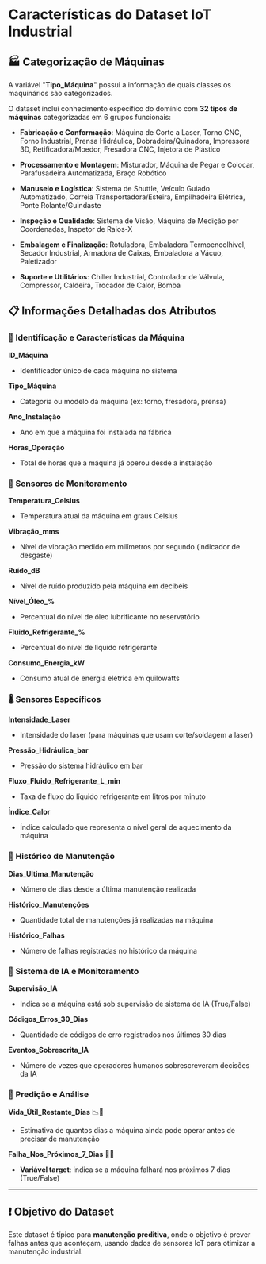 # Características do Dataset IoT Industrial

## 🏭 Categorização de Máquinas
A variável "**Tipo_Máquina**" possui a informação de quais classes os maquinários são categorizados.

O dataset inclui conhecimento específico do domínio com **32 tipos de máquinas** categorizadas em 6 grupos funcionais:

* **Fabricação e Conformação**: Máquina de Corte a Laser, Torno CNC, Forno Industrial, Prensa Hidráulica, Dobradeira/Quinadora, Impressora 3D, Retificadora/Moedor, Fresadora CNC, Injetora de Plástico

* **Processamento e Montagem**: Misturador, Máquina de Pegar e Colocar, Parafusadeira Automatizada, Braço Robótico

* **Manuseio e Logística**: Sistema de Shuttle, Veículo Guiado Automatizado, Correia Transportadora/Esteira, Empilhadeira Elétrica, Ponte Rolante/Guindaste

* **Inspeção e Qualidade**: Sistema de Visão, Máquina de Medição por Coordenadas, Inspetor de Raios-X

* **Embalagem e Finalização**: Rotuladora, Embaladora Termoencolhível, Secador Industrial, Armadora de Caixas, Embaladora a Vácuo, Paletizador

* **Suporte e Utilitários**: Chiller Industrial, Controlador de Válvula, Compressor, Caldeira, Trocador de Calor, Bomba

## 📋 Informações Detalhadas dos Atributos

### 🔧 Identificação e Características da Máquina
**ID_Máquina**
- Identificador único de cada máquina no sistema

**Tipo_Máquina**
- Categoria ou modelo da máquina (ex: torno, fresadora, prensa)

**Ano_Instalação**
- Ano em que a máquina foi instalada na fábrica

**Horas_Operação**
- Total de horas que a máquina já operou desde a instalação

### 📡 Sensores de Monitoramento
**Temperatura_Celsius**
- Temperatura atual da máquina em graus Celsius

**Vibração_mms**
- Nível de vibração medido em milímetros por segundo (indicador de desgaste)

**Ruído_dB**
- Nível de ruído produzido pela máquina em decibéis

**Nível_Óleo_%**
- Percentual do nível de óleo lubrificante no reservatório

**Fluido_Refrigerante_%**
- Percentual do nível de líquido refrigerante

**Consumo_Energia_kW**
- Consumo atual de energia elétrica em quilowatts

### 🌡️ Sensores Específicos
**Intensidade_Laser**
- Intensidade do laser (para máquinas que usam corte/soldagem a laser)

**Pressão_Hidráulica_bar**
- Pressão do sistema hidráulico em bar

**Fluxo_Fluido_Refrigerante_L_min**
- Taxa de fluxo do líquido refrigerante em litros por minuto

**Índice_Calor**
- Índice calculado que representa o nível geral de aquecimento da máquina

### 🔧 Histórico de Manutenção
**Dias_Ultima_Manutenção**
- Número de dias desde a última manutenção realizada

**Histórico_Manutenções**
- Quantidade total de manutenções já realizadas na máquina

**Histórico_Falhas**
- Número de falhas registradas no histórico da máquina

### 🤖 Sistema de IA e Monitoramento
**Supervisão_IA**
- Indica se a máquina está sob supervisão de sistema de IA (True/False)

**Códigos_Erros_30_Dias**
- Quantidade de códigos de erro registrados nos últimos 30 dias

**Eventos_Sobrescrita_IA**
- Número de vezes que operadores humanos sobrescreveram decisões da IA

### 🎯 Predição e Análise
**Vida_Útil_Restante_Dias** 📉📅
- Estimativa de quantos dias a máquina ainda pode operar antes de precisar de manutenção

**Falha_Nos_Próximos_7_Dias** 🎯📅
- **Variável target**: indica se a máquina falhará nos próximos 7 dias (True/False)

---

## ❗ Objetivo do Dataset
Este dataset é típico para **manutenção preditiva**, onde o objetivo é prever falhas antes que aconteçam, usando dados de sensores IoT para otimizar a manutenção industrial.
